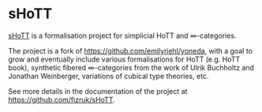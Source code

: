 # sHoTT

<a href="https://github.com/fizruk/sHoTT" target="_blank">sHoTT</a> is a formalisation project for simplicial HoTT and ∞-categories.

The project is a fork of <a href="https://github.com/emilyriehl/yoneda" target="_blank">https://github.com/emilyriehl/yoneda</a>,
with a goal to grow and eventually include various
formalisations for HoTT (e.g. HoTT book),
synthetic fibered ∞-categories from the work of Ulrik Buchholtz and Jonathan Weinberger, variations of cubical type theories, etc.

See more details in the documentation of the project at
<a href="https://github.com/fizruk/sHoTT" target="_blank">https://github.com/fizruk/sHoTT</a>.
